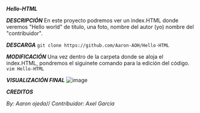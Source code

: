 ***Hello-HTML***


***DESCRIPCIÓN***
En este proyecto podremos ver un index.HTML donde veremos "Hello world" de titulo, una foto, nombre del autor (yo) nombre del "contribuidor".


***DESCARGA***
`git clone https://github.com/Aaron-AOH/Hello-HTML`


***MODIFICACIÓN***
Una vez dentro de la carpeta donde se aloja el index.HTML, pondremos el siguinete comando para la edición del código.
`vim Hello-HTML`


***VISUALIZACIÓN FINAL***
![image](https://user-images.githubusercontent.com/118374763/202270121-3c5abdc7-d462-472d-b23a-fa9f30365ec6.png)


***CREDITOS***

*By: Aaron ojeda*//
*Contribuidor: Axel Garcia*
